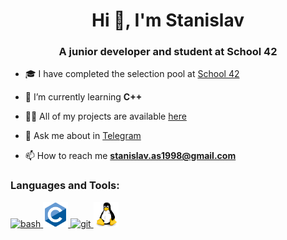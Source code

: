 <h1 align="center">Hi 👋, I'm Stanislav</h1>
<h3 align="center">A junior developer and student at School 42</h3>

- 🎓 I have completed the selection pool at [School 42](https://42yerevan.am/)

- 🌱 I’m currently learning **C++**

- 👨‍💻 All of my projects are available [here](https://github.com/Stanislavmg)

- 💬 Ask me about in [Telegram](https://t.me/stanislavgm)

- 📫 How to reach me **stanislav.as1998@gmail.com**
  
<p align="left">
</p>

<h3 align="left">Languages and Tools:</h3>
<p align="left"> <a href="https://www.gnu.org/software/bash/" target="_blank" rel="noreferrer"> <img src="https://www.vectorlogo.zone/logos/gnu_bash/gnu_bash-icon.svg" alt="bash" width="40" height="40"/> </a> <a href="https://www.cprogramming.com/" target="_blank" rel="noreferrer"> <img src="https://raw.githubusercontent.com/devicons/devicon/master/icons/c/c-original.svg" alt="c" width="40" height="40"/> </a> <a href="https://git-scm.com/" target="_blank" rel="noreferrer"> <img src="https://www.vectorlogo.zone/logos/git-scm/git-scm-icon.svg" alt="git" width="40" height="40"/> </a> <a href="https://www.linux.org/" target="_blank" rel="noreferrer"> <img src="https://raw.githubusercontent.com/devicons/devicon/master/icons/linux/linux-original.svg" alt="linux" width="40" height="40"/> </a></p>

